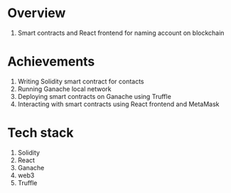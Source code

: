 # Overview

1. Smart contracts and React frontend for naming account on blockchain

# Achievements

1. Writing Solidity smart contract for contacts
2. Running Ganache local network 
3. Deploying smart contracts on Ganache using Truffle
4. Interacting with smart contracts using React frontend and MetaMask

# Tech stack

1. Solidity
2. React
3. Ganache
4. web3
5. Truffle